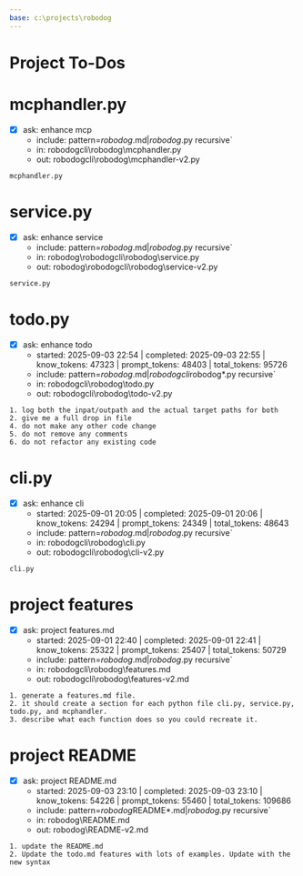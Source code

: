 ```yaml
---
base: c:\projects\robodog
---
```

# Project To-Dos
  
# mcphandler.py
- [x] ask: enhance mcp
  - include: pattern=*robodog*.md|*robodog*.py  recursive`
  - in:  robodogcli\robodog\mcphandler.py
  - out:  robodogcli\robodog\mcphandler-v2.py
```knowledge
mcphandler.py

```


# service.py
- [x] ask: enhance service
  - include: pattern=*robodog*.md|*robodog*.py  recursive`
  - in:  robodog\robodogcli\robodog\service.py
  - out:  robodog\robodogcli\robodog\service-v2.py
```knowledge
service.py

```

# todo.py
- [x] ask: enhance todo
  - started: 2025-09-03 22:54 | completed: 2025-09-03 22:55 | know_tokens: 47323 | prompt_tokens: 48403 | total_tokens: 95726
  - include: pattern=*robodog*.md|*robodogcli*robodog*.py  recursive`
  - in:  robodogcli\robodog\todo.py
  - out:  robodogcli\robodog\todo-v2.py
```knowledge
1. log both the inpat/outpath and the actual target paths for both
2. give me a full drop in file
4. do not make any other code change
5. do not remove any comments
6. do not refactor any existing code
```


# cli.py
- [x] ask: enhance cli
  - started: 2025-09-01 20:05 | completed: 2025-09-01 20:06 | know_tokens: 24294 | prompt_tokens: 24349 | total_tokens: 48643
  - include: pattern=*robodog*.md|*robodog*.py  recursive`
  - in:  robodogcli\robodog\cli.py
  - out:  robodogcli\robodog\cli-v2.py
```knowledge
cli.py

```

# project features
- [x] ask: project features.md
  - started: 2025-09-01 22:40 | completed: 2025-09-01 22:41 | know_tokens: 25322 | prompt_tokens: 25407 | total_tokens: 50729
  - include: pattern=*robodog*.md|*robodog*.py  recursive`
  - in:  robodogcli\robodog\features.md
  - out:  robodogcli\robodog\features-v2.md
```knowledge
1. generate a features.md file. 
2. it should create a section for each python file cli.py, service.py, todo.py, and mcphandler.
3. describe what each function does so you could recreate it.

```


# project README
- [x] ask: project README.md
  - started: 2025-09-03 23:10 | completed: 2025-09-03 23:10 | know_tokens: 54226 | prompt_tokens: 55460 | total_tokens: 109686
  - include: pattern=*robodog*README*.md|*robodog*.py  recursive`
  - in:  robodog\README.md
  - out:  robodog\README-v2.md
```knowledge
1. update the README.md
2. Update the todo.md features with lots of examples. Update with the new syntax

```